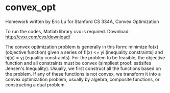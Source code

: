 # convex_opt
Homework written by Eric Lu for Stanford CS 334A, Convex Optimization

To run the codes, Matlab library cvx is required. Download: http://cvxr.com/cvx/download/

The convex optimization problem is generally in this form: minimize fo(x) (objective function) given a series of fi(x) <= yi (inequality constraints) and hj(x) = yj (equality constraints). For the problem to be feasible, the objective function and all constraints must be convex (simpliest proof: satisifes Jensen's Inequality). Usually, we first construct all the functions based on the problem. If any of these functions is not convex, we transform it into a convex optimization problem, usually by algebra, composite functions, or constructing a dual problem.

